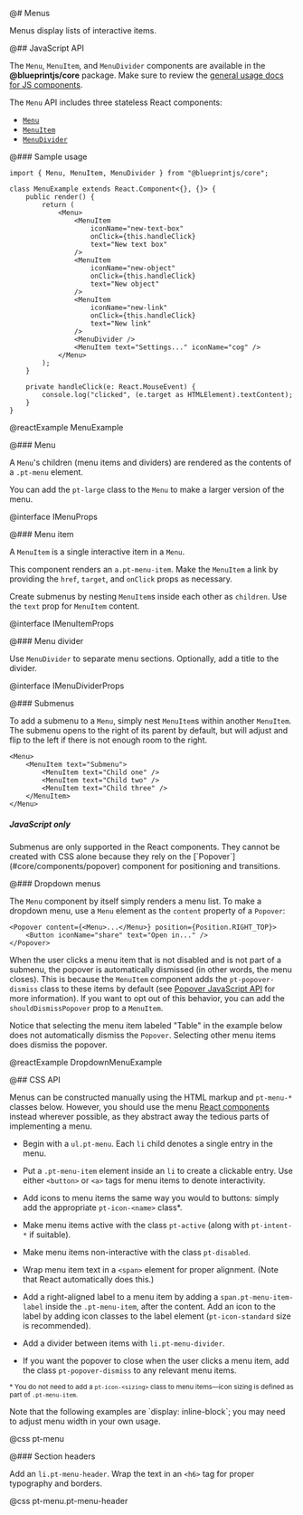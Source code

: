 @# Menus

Menus display lists of interactive items.

@## JavaScript API

The `Menu`, `MenuItem`, and `MenuDivider` components are available in the __@blueprintjs/core__
package. Make sure to review the [general usage docs for JS components](#blueprint.usage).

The `Menu` API includes three stateless React components:

- [`Menu`](#core/components/menu.menu)
- [`MenuItem`](#core/components/menu.menu-item)
- [`MenuDivider`](#core/components/menu.menu-divider)

@### Sample usage

```tsx
import { Menu, MenuItem, MenuDivider } from "@blueprintjs/core";

class MenuExample extends React.Component<{}, {}> {
    public render() {
        return (
            <Menu>
                <MenuItem
                    iconName="new-text-box"
                    onClick={this.handleClick}
                    text="New text box"
                />
                <MenuItem
                    iconName="new-object"
                    onClick={this.handleClick}
                    text="New object"
                />
                <MenuItem
                    iconName="new-link"
                    onClick={this.handleClick}
                    text="New link"
                />
                <MenuDivider />
                <MenuItem text="Settings..." iconName="cog" />
            </Menu>
        );
    }

    private handleClick(e: React.MouseEvent) {
        console.log("clicked", (e.target as HTMLElement).textContent);
    }
}
```

@reactExample MenuExample

@### Menu

A `Menu`'s children (menu items and dividers) are rendered as the contents of a `.pt-menu` element.

You can add the `pt-large` class to the `Menu` to make a larger version of the menu.

@interface IMenuProps

@### Menu item

A `MenuItem` is a single interactive item in a `Menu`.

This component renders an `a.pt-menu-item`. Make the `MenuItem` a link by providing the `href`,
`target`, and `onClick` props as necessary.

Create submenus by nesting `MenuItem`s inside each other as `children`. Use the `text` prop
for `MenuItem` content.

@interface IMenuItemProps

@### Menu divider

Use `MenuDivider` to separate menu sections. Optionally, add a title to the divider.

@interface IMenuDividerProps

@### Submenus

To add a submenu to a `Menu`, simply nest `MenuItem`s within another `MenuItem`.
The submenu opens to the right of its parent by default, but will adjust and flip to the left if
there is not enough room to the right.

```tsx
<Menu>
    <MenuItem text="Submenu">
        <MenuItem text="Child one" />
        <MenuItem text="Child two" />
        <MenuItem text="Child three" />
    </MenuItem>
</Menu>
```

<div class="pt-callout pt-intent-warning pt-icon-warning-sign">
    <h5>JavaScript only</h5>
    Submenus are only supported in the React components. They cannot be created with CSS alone because
    they rely on the [`Popover`](#core/components/popover) component for positioning and transitions.
</div>

@### Dropdown menus

The `Menu` component by itself simply renders a menu list. To make a dropdown menu, use a `Menu`
element as the `content` property of a `Popover`:

```tsx
<Popover content={<Menu>...</Menu>} position={Position.RIGHT_TOP}>
    <Button iconName="share" text="Open in..." />
</Popover>
```

When the user clicks a menu item that is not disabled and is not part of a submenu, the popover is
automatically dismissed (in other words, the menu closes). This is because the `MenuItem` component
adds the `pt-popover-dismiss` class to these items by default (see
[Popover JavaScript API](#core/components/popover) for more information). If you want to opt out of
this behavior, you can add the `shouldDismissPopover` prop to a `MenuItem`.

Notice that selecting the menu item labeled "Table" in the example below does not automatically
dismiss the `Popover`. Selecting other menu items does dismiss the popover.

@reactExample DropdownMenuExample

@## CSS API

Menus can be constructed manually using the HTML markup and `pt-menu-*` classes below. However, you
should use the menu [React components](#core/components/menu.javscript-api) instead wherever possible,
as they abstract away the tedious parts of implementing a menu.

- Begin with a `ul.pt-menu`. Each `li` child denotes a single entry in the menu.

- Put a `.pt-menu-item` element inside an `li` to create a clickable entry. Use either `<button>` or
`<a>` tags for menu items to denote interactivity.

- Add icons to menu items the same way you would to buttons: simply add the appropriate
`pt-icon-<name>` class*.

- Make menu items active with the class `pt-active` (along with `pt-intent-*` if suitable).

- Make menu items non-interactive with the class `pt-disabled`.

- Wrap menu item text in a `<span>` element for proper alignment. (Note that React automatically
does this.)

- Add a right-aligned label to a menu item by adding a `span.pt-menu-item-label` inside the
`.pt-menu-item`, after the content. Add an icon to the label by adding icon classes to the label
element (`pt-icon-standard` size is recommended).

- Add a divider between items with `li.pt-menu-divider`.

- If you want the popover to close when the user clicks a menu item, add the class
`pt-popover-dismiss` to any relevant menu items.

<small>\* You do not need to add a `pt-icon-<sizing>` class to menu items—icon sizing is
defined as part of `.pt-menu-item`.</small>

<div class="pt-callout pt-intent-primary pt-icon-info-sign">
    Note that the following examples are `display: inline-block`; you may need to adjust
    menu width in your own usage.
</div>

@css pt-menu

@### Section headers

Add an `li.pt-menu-header`. Wrap the text in an `<h6>` tag for proper typography and borders.

@css pt-menu.pt-menu-header
